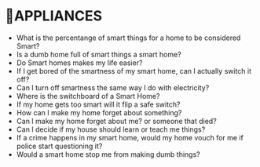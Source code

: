 # 🔌APPLIANCES

- What is the percentange of smart things for a home to be considered Smart?
- Is a dumb home full of smart things a smart home?
- Do Smart homes makes my life easier?
- If I get bored of the smartness of my smart home, can I actually switch it off?
- Can I turn off smartness the same way I do with electricity?
- Where is the switchboard of a Smart Home?
- If my home gets too smart will it flip a safe switch?
- How can I make my home forget about something?
- Can I make my home forget about me? or someone that died?
- Can I decide if my house should learn or teach me things?
- If a crime happens in my smart home, would my home vouch for me if police start questioning it?
- Would a smart home stop me from making dumb things?
